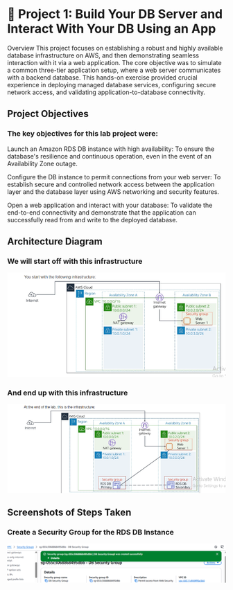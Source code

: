 # 📂 Project 1: Build Your DB Server and Interact With Your DB Using an App
Overview
This project focuses on establishing a robust and highly available database infrastructure on AWS, and then demonstrating seamless interaction with it via a web application. The core objective was to simulate a common three-tier application setup, where a web server communicates with a backend database. This hands-on exercise provided crucial experience in deploying managed database services, configuring secure network access, and validating application-to-database connectivity.

## Project Objectives
### The key objectives for this lab project were:

Launch an Amazon RDS DB instance with high availability: To ensure the database's resilience and continuous operation, even in the event of an Availability Zone outage.

Configure the DB instance to permit connections from your web server: To establish secure and controlled network access between the application layer and the database layer using AWS networking and security features.

Open a web application and interact with your database: To validate the end-to-end connectivity and demonstrate that the application can successfully read from and write to the deployed database.

## Architecture Diagram

### We will start off with this infrastructure

![image alt](https://github.com/Nndoza/AWS-re-start-Program/blob/43636a2b38a3eb54fd1cc84e98a7f11e17dd5ffa/Project%201%3A%20Database/Screenshot%202025-07-07%20205400.png)

### And end up with this infrastructure

![image alt](https://github.com/Nndoza/AWS-re-start-Program/blob/3cb67096aa158e1b85497f97d7d98958c8c6ac22/Project%201%3A%20Database/Screenshot%202025-07-07%20205416.png)

## Screenshots of Steps Taken

### Create a Security Group for the RDS DB Instance
![image alt](https://github.com/Nndoza/AWS-re-start-Program/blob/42844ffd0204d9d7b81c0e01c620103fc79ddf24/Project%201%3A%20Database/Task%201.png)


